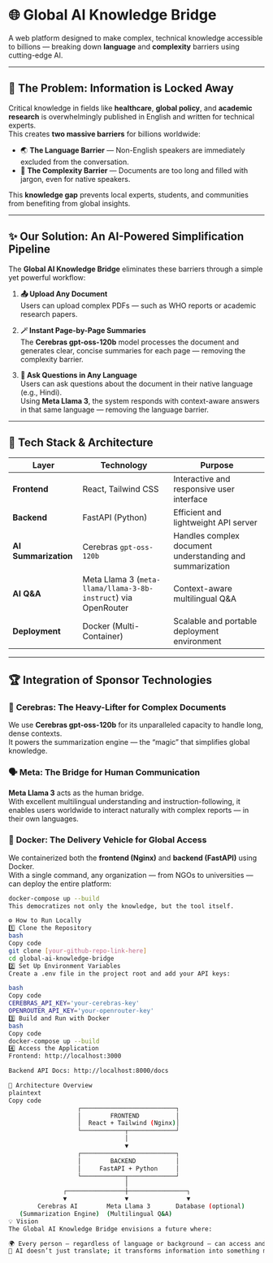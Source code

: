 # 🌐 Global AI Knowledge Bridge

A web platform designed to make complex, technical knowledge accessible to billions — breaking down **language** and **complexity** barriers using cutting-edge AI.

---

## 🚀 The Problem: Information is Locked Away

Critical knowledge in fields like **healthcare**, **global policy**, and **academic research** is overwhelmingly published in English and written for technical experts.  
This creates **two massive barriers** for billions worldwide:

- 🌏 **The Language Barrier** — Non-English speakers are immediately excluded from the conversation.  
- 🧠 **The Complexity Barrier** — Documents are too long and filled with jargon, even for native speakers.

This **knowledge gap** prevents local experts, students, and communities from benefiting from global insights.

---

## ✨ Our Solution: An AI-Powered Simplification Pipeline

The **Global AI Knowledge Bridge** eliminates these barriers through a simple yet powerful workflow:

1. **📤 Upload Any Document**  
   Users can upload complex PDFs — such as WHO reports or academic research papers.

2. **🪄 Instant Page-by-Page Summaries**  
   The **Cerebras gpt-oss-120b** model processes the document and generates clear, concise summaries for each page — removing the complexity barrier.

3. **💬 Ask Questions in Any Language**  
   Users can ask questions about the document in their native language (e.g., Hindi).  
   Using **Meta Llama 3**, the system responds with context-aware answers in that same language — removing the language barrier.

---

## 🧠 Tech Stack & Architecture

| Layer | Technology | Purpose |
|-------|-------------|----------|
| **Frontend** | React, Tailwind CSS | Interactive and responsive user interface |
| **Backend** | FastAPI (Python) | Efficient and lightweight API server |
| **AI Summarization** | Cerebras `gpt-oss-120b` | Handles complex document understanding and summarization |
| **AI Q&A** | Meta Llama 3 (`meta-llama/llama-3-8b-instruct`) via OpenRouter | Context-aware multilingual Q&A |
| **Deployment** | Docker (Multi-Container) | Scalable and portable deployment environment |

---

## 🏆 Integration of Sponsor Technologies

### 🧩 **Cerebras: The Heavy-Lifter for Complex Documents**
We use **Cerebras gpt-oss-120b** for its unparalleled capacity to handle long, dense contexts.  
It powers the summarization engine — the “magic” that simplifies global knowledge.

### 🗣️ **Meta: The Bridge for Human Communication**
**Meta Llama 3** acts as the human bridge.  
With excellent multilingual understanding and instruction-following, it enables users worldwide to interact naturally with complex reports — in their own languages.

### 🐳 **Docker: The Delivery Vehicle for Global Access**

We containerized both the **frontend (Nginx)** and **backend (FastAPI)** using Docker.  
With a single command, any organization — from NGOs to universities — can deploy the entire platform:

```bash
docker-compose up --build
This democratizes not only the knowledge, but the tool itself.

⚙️ How to Run Locally
1️⃣ Clone the Repository
bash
Copy code
git clone [your-github-repo-link-here]
cd global-ai-knowledge-bridge
2️⃣ Set Up Environment Variables
Create a .env file in the project root and add your API keys:

bash
Copy code
CEREBRAS_API_KEY='your-cerebras-key'
OPENROUTER_API_KEY='your-openrouter-key'
3️⃣ Build and Run with Docker
bash
Copy code
docker-compose up --build
4️⃣ Access the Application
Frontend: http://localhost:3000

Backend API Docs: http://localhost:8000/docs

🧩 Architecture Overview
plaintext
Copy code
                   ┌──────────────────────────┐
                   │        FRONTEND          │
                   │  React + Tailwind (Nginx)│
                   └────────────┬─────────────┘
                                │
                                ▼
                   ┌──────────────────────────┐
                   │        BACKEND           │
                   │     FastAPI + Python     │
                   └────────────┬─────────────┘
                                │
               ┌────────────────┼────────────────┐
               ▼                ▼                ▼
        Cerebras AI        Meta Llama 3       Database (optional)
   (Summarization Engine)  (Multilingual Q&A)
💡 Vision
The Global AI Knowledge Bridge envisions a future where:

🌍 Every person — regardless of language or background — can access and understand global knowledge.
🤖 AI doesn’t just translate; it transforms information into something meaningful for all.

